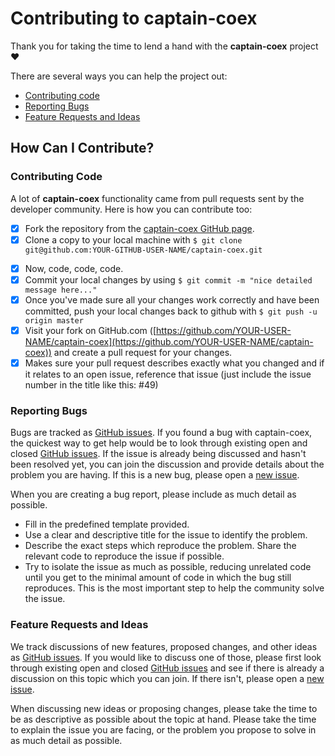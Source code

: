 # Contributing to captain-coex

Thank you for taking the time to lend a hand with the **captain-coex** project ❤️

There are several ways you can help the project out:

* [Contributing code](#contributing-code)
* [Reporting Bugs](#reporting-bugs)
* [Feature Requests and Ideas](#feature-requests-and-ideas)

## How Can I Contribute?

### Contributing Code

A lot of **captain-coex** functionality came from pull requests sent by the developer community. Here is how you can contribute too:

- [x] Fork the repository from the [captain-coex GitHub page](https://github.com/DAVFoundation/captain-coex).
- [x] Clone a copy to your local machine with `$ git clone git@github.com:YOUR-GITHUB-USER-NAME/captain-coex.git`
<!-- - [x] Run `npm install` to install all the packages
- [x] Run `npm start` to build the project 
- [x] Open [http://localhost:3333/](http://localhost:3333/) to see your local instance of missions live.
- [x] If you would like to see some simulated drones appear on the map, you will also need to set up the [Mission Control](https://github.com/DAVFoundation/missioncontrol/blob/master/CONTRIBUTING.md) project. -->
- [x] Now, code, code, code.
- [x] Commit your local changes by using `$ git commit -m "nice detailed message here..."`
- [x] Once you've made sure all your changes work correctly and have been committed, push your local changes back to github with `$ git push -u origin master`
- [x] Visit your fork on GitHub.com ([https://github.com/YOUR-USER-NAME/captain-coex](https://github.com/YOUR-USER-NAME/captain-coex)) and create a pull request for your changes.
- [x] Makes sure your pull request describes exactly what you changed and if it relates to an open issue, reference that issue (just include the issue number in the title like this: #49)

### Reporting Bugs

Bugs are tracked as [GitHub issues](https://github.com/DAVfoundation/captain-coex/issues). If you found a bug with captain-coex, the quickest way to get help would be to look through existing open and closed [GitHub issues](https://github.com/DAVfoundation/captain-coex/issues?q=is%3Aissue). If the issue is already being discussed and hasn't been resolved yet, you can join the discussion and provide details about the problem you are having. If this is a new bug, please open a [new issue](https://github.com/DAVfoundation/captain-coex/issues/new).

When you are creating a bug report, please include as much detail as possible.

* Fill in the predefined template provided.
* Use a clear and descriptive title for the issue to identify the problem.
* Describe the exact steps which reproduce the problem. Share the relevant code to reproduce the issue if possible.
* Try to isolate the issue as much as possible, reducing unrelated code until you get to the minimal amount of code in which the bug still reproduces. This is the most important step to help the community solve the issue.

### Feature Requests and Ideas

We track discussions of new features, proposed changes, and other ideas as [GitHub issues](https://github.com/DAVfoundation/captian-coex/issues). If you would like to discuss one of those, please first look through existing open and closed [GitHub issues](https://github.com/DAVfoundation/captain-coex/issues?q=is%3Aissue) and see if there is already a discussion on this topic which you can join. If there isn't, please open a [new issue](https://github.com/DAVfoundation/captain-coex/issues/new).

When discussing new ideas or proposing changes, please take the time to be as descriptive as possible about the topic at hand. Please take the time to explain the issue you are facing, or the problem you propose to solve in as much detail as possible.
